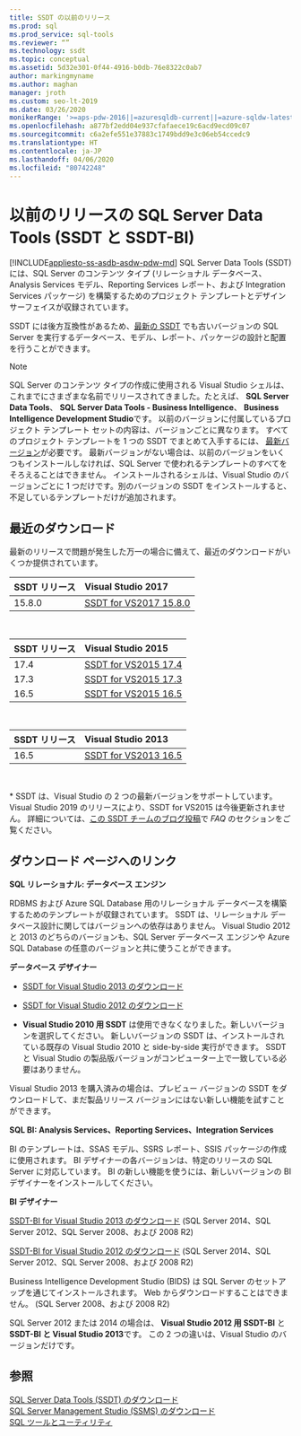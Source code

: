 ```yaml
---
title: SSDT の以前のリリース
ms.prod: sql
ms.prod_service: sql-tools
ms.reviewer: “”
ms.technology: ssdt
ms.topic: conceptual
ms.assetid: 5d32e301-0f44-4916-b0db-76e8322c0ab7
author: markingmyname
ms.author: maghan
manager: jroth
ms.custom: seo-lt-2019
ms.date: 03/26/2020
monikerRange: '>=aps-pdw-2016||=azuresqldb-current||=azure-sqldw-latest||>=sql-server-2016||=sqlallproducts-allversions||=azuresqldb-mi-current'
ms.openlocfilehash: a877bf2edd04e937cfafaece19c6acd9ecd09c07
ms.sourcegitcommit: c6a2efe551e37883c1749bdd9e3c06eb54ccedc9
ms.translationtype: HT
ms.contentlocale: ja-JP
ms.lasthandoff: 04/06/2020
ms.locfileid: "80742248"
---
```

# <a name="previous-releases-of-sql-server-data-tools-ssdt-and-ssdt-bi"></a>以前のリリースの SQL Server Data Tools (SSDT と SSDT-BI)

[!INCLUDE[appliesto-ss-asdb-asdw-pdw-md](../includes/appliesto-ss-asdb-asdw-pdw-md.md)]
SQL Server Data Tools (SSDT) には、SQL Server のコンテンツ タイプ (リレーショナル データベース、Analysis Services モデル、Reporting Services レポート、および Integration Services パッケージ) を構築するためのプロジェクト テンプレートとデザイン サーフェイスが収録されています。  
  
SSDT には後方互換性があるため、[最新の SSDT](download-sql-server-data-tools-ssdt.md) でも古いバージョンの SQL Server を実行するデータベース、モデル、レポート、パッケージの設計と配置を行うことができます。  
  
> [!NOTE]  
> SQL Server のコンテンツ タイプの作成に使用される Visual Studio シェルは、これまでにさまざまな名前でリリースされてきました。たとえば、 **SQL Server Data Tools**、 **SQL Server Data Tools - Business Intelligence**、 **Business Intelligence Development Studio**です。 以前のバージョンに付属しているプロジェクト テンプレート セットの内容は、バージョンごとに異なります。 すべてのプロジェクト テンプレートを 1 つの SSDT でまとめて入手するには、 [最新バージョン](download-sql-server-data-tools-ssdt.md)が必要です。 最新バージョンがない場合は、以前のバージョンをいくつもインストールしなければ、SQL Server で使われるテンプレートのすべてをそろえることはできません。  インストールされるシェルは、Visual Studio のバージョンごとに 1 つだけです。別のバージョンの SSDT をインストールすると、不足しているテンプレートだけが追加されます。  

## <a name="recent-downloads"></a>最近のダウンロード

最新のリリースで問題が発生した万一の場合に備えて、最近のダウンロードがいくつか提供されています。

|SSDT リリース| Visual Studio 2017|
|:---|:---|
|15.8.0|[SSDT for VS2017 15.8.0](https://go.microsoft.com/fwlink/?linkid=2124319)

<br>

|SSDT リリース| Visual Studio 2015|
|:---|:---|
|17.4|[SSDT for VS2015 17.4](https://go.microsoft.com/fwlink/?linkid=863440)|
|17.3|[SSDT for VS2015 17.3](https://go.microsoft.com/fwlink/?linkid=858660)|
|16.5|[SSDT for VS2015 16.5](https://go.microsoft.com/fwlink/?LinkID=832313)|  

<br>

|SSDT リリース| Visual Studio 2013|
|:---|:---|
|16.5|[SSDT for VS2013 16.5](https://go.microsoft.com/fwlink/?LinkID=832308)|  

<br>


\* SSDT は、Visual Studio の 2 つの最新バージョンをサポートしています。 Visual Studio 2019 のリリースにより、SSDT for VS2015 は今後更新されません。 詳細については、[この SSDT チームのブログ投稿](https://blogs.msdn.microsoft.com/ssdt/2017/03/10/sql-server-data-tools-17-0-rc-and-ssdt-in-vs2017/)で *FAQ* のセクションをご覧ください。

  
## <a name="links-to-download-pages"></a>ダウンロード ページへのリンク 
**SQL リレーショナル: データベース エンジン**  
  
RDBMS および Azure SQL Database 用のリレーショナル データベースを構築するためのテンプレートが収録されています。 SSDT は、リレーショナル データベース設計に関してはバージョンへの依存はありません。 Visual Studio 2012 と 2013 のどちらのバージョンも、SQL Server データベース エンジンや Azure SQL Database の任意のバージョンと共に使うことができます。  
  
**データベース デザイナー**  
  
-   [SSDT for Visual Studio 2013 のダウンロード](https://msdn.microsoft.com/dn864412)  
  
-   [SSDT for Visual Studio 2012 のダウンロード](https://msdn.microsoft.com/jj650015)  
  
-   **Visual Studio 2010 用 SSDT** は使用できなくなりました。新しいバージョンを選択してください。 新しいバージョンの SSDT は、インストールされている既存の Visual Studio 2010 と side-by-side 実行ができます。 SSDT と Visual Studio の製品版バージョンがコンピューター上で一致している必要はありません。  
  
Visual Studio 2013 を購入済みの場合は、プレビュー バージョンの SSDT をダウンロードして、まだ製品リリース バージョンにはない新しい機能を試すことができます。  
  
**SQL BI: Analysis Services、Reporting Services、Integration Services**  
  
BI のテンプレートは、SSAS モデル、SSRS レポート、SSIS パッケージの作成に使用されます。 BI デザイナーの各バージョンは、特定のリリースの SQL Server に対応しています。 BI の新しい機能を使うには、新しいバージョンの BI デザイナーをインストールしてください。  
  
**BI デザイナー**  
  
[SSDT-BI for Visual Studio 2013 のダウンロード](https://www.microsoft.com/download/details.aspx?id=42313) (SQL Server 2014、SQL Server 2012、SQL Server 2008、および 2008 R2)  
  
[SSDT-BI for Visual Studio 2012 のダウンロード](https://www.microsoft.com/download/details.aspx?id=36843) (SQL Server 2014、SQL Server 2012、SQL Server 2008、および 2008 R2)  
  
Business Intelligence Development Studio (BIDS) は SQL Server のセットアップを通じてインストールされます。 Web からダウンロードすることはできません。 (SQL Server 2008、および 2008 R2)  
  
SQL Server 2012 または 2014 の場合は、 **Visual Studio 2012 用 SSDT-BI** と **SSDT-BI と Visual Studio 2013**です。 この 2 つの違いは、Visual Studio のバージョンだけです。  
  
## <a name="see-also"></a>参照  
[SQL Server Data Tools &#40;SSDT&#41; のダウンロード](../ssdt/download-sql-server-data-tools-ssdt.md)  
[SQL Server Management Studio &#40;SSMS&#41; のダウンロード](../ssms/download-sql-server-management-studio-ssms.md)  
[SQL ツールとユーティリティ](../tools/overview-sql-tools.md)
